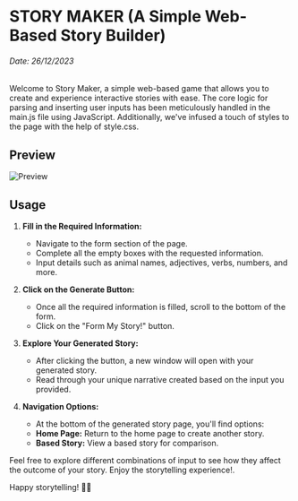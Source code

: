 
# STORY MAKER (A Simple Web-Based Story Builder)
###### Date: 26/12/2023

Welcome to Story Maker, a simple web-based game that allows you to create and experience interactive stories with ease. The core logic for parsing and inserting user inputs has been meticulously handled in the main.js file using JavaScript. Additionally, we've infused a touch of styles to the page with the help of style.css.

## Preview

![Preview]()

## Usage

1. **Fill in the Required Information:**
    - Navigate to the form section of the page.
    - Complete all the empty boxes with the requested information.
    - Input details such as animal names, adjectives, verbs, numbers, and more.

2. **Click on the Generate Button:**
    - Once all the required information is filled, scroll to the bottom of the form.
    - Click on the "Form My Story!" button.

3. **Explore Your Generated Story:**
    - After clicking the button, a new window will open with your generated story.
    - Read through your unique narrative created based on the input you provided.

4. **Navigation Options:**
    - At the bottom of the generated story page, you'll find options:
    - **Home Page:** Return to the home page to create another story.
    - **Based Story:** View a based story for comparison.

Feel free to explore different combinations of input to see how they affect the outcome of your story. Enjoy the storytelling experience!.

Happy storytelling! 📖✨